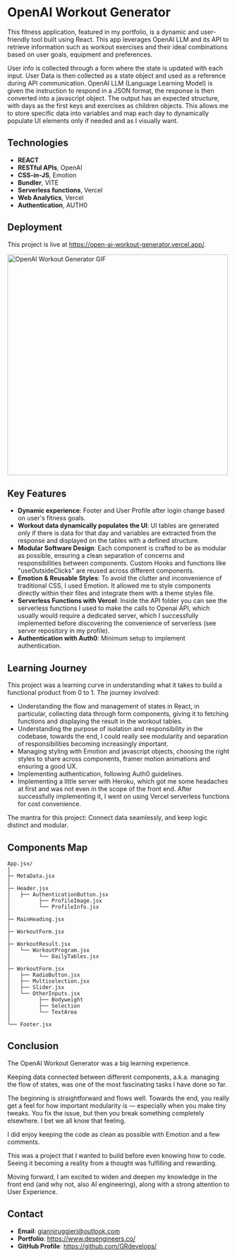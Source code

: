# OpenAI Workout Generator

This fitness application, featured in my portfolio, is a dynamic and user-friendly tool built using React. 
This app leverages OpenAI LLM and its API to retrieve information such as workout exercises and their ideal combinations based on user goals, equipment and preferences. 

User info is collected through a form where the state is updated with each input. 
User Data is then collected as a state object and used as a reference during API communication. 
OpenAI LLM (Language Learning Model) is given the instruction to respond in a JSON format, the response is then converted into a javascript object.
The output has an expected structure, with days as the first keys and exercises as children objects. This allows me to store specific data into variables and map each day to dynamically populate UI elements only if needed and as I visually want.

## Technologies

- **REACT**
- **RESTful APIs**, OpenAI
- **CSS-in-JS**, Emotion
- **Bundler**, VITE
- **Serverless functions**, Vercel
- **Web Analytics**, Vercel
- **Authentication**, AUTH0

## Deployment

This project is live at https://open-ai-workout-generator.vercel.app/.

<p align=""> 
  <a href="https://open-ai-workout-generator.vercel.app/" target="_blank"><img src="https://github.com/GRdevelops/openAI-Workout-Generator/assets/121963326/fb5158c2-9083-4717-8f83-5079549f1a75" alt="OpenAI Workout Generator GIF" width="500"></a>
</p>

## Key Features

- **Dynamic experience**: Footer and User Profile after login change based on user's fitness goals.
- **Workout data dynamically populates the UI**: UI tables are generated only if there is data for that day and variables are extracted from the response and displayed on the tables with a defined structure.
- **Modular Software Design**: Each component is crafted to be as modular as possible, ensuring a clean separation of concerns and responsibilities between components. Custom Hooks and functions like "useOutsideClicks" are reused across different components.
- **Emotion & Reusable Styles**: To avoid the clutter and inconvenience of traditional CSS, I used Emotion. It allowed me to style components directly within their files and integrate them with a theme styles file.
- **Serverless Functions with Vercel**: Inside the API folder you can see the serverless functions I used to make the calls to Openai API, which usually would require a dedicated server, which I successfully implemented before discovering the convenience of serverless (see server repository in my profile).
- **Authentication with Auth0**: Minimum setup to implement authentication.

## Learning Journey

This project was a learning curve in understanding what it takes to build a functional product from 0 to 1. The journey involved:

- Understanding the flow and management of states in React, in particular, collecting data through form components, giving it to fetching functions and displaying the result in the workout tables.
- Understanding the purpose of isolation and responsibility in the codebase, towards the end, I could really see modularity and separation of responsibilities becoming increasingly important.
- Managing styling with Emotion and javascript objects, choosing the right styles to share across components, framer motion animations and ensuring a good UX.
- Implementing authentication, following Auth0 guidelines.
- Implementing a little server with Heroku, which got me some headaches at first and was not even in the scope of the front end. After successfully implementing it, I went on using Vercel serverless functions for cost convenience.

The mantra for this project: Connect data seamlessly, and keep logic distinct and modular.

## Components Map

```
App.jsx/
│
├─ MetaData.jsx
│
├─ Header.jsx
│   ├── AuthenticationButton.jsx
│         ├── ProfileImage.jsx
│         └── ProfileInfo.jsx
│
├─ MainHeading.jsx
│
├─ WorkoutForm.jsx
│
├─ WorkoutResult.jsx
│   └── WorkoutProgram.jsx
│         └── DailyTables.jsx
│  
├─ WorkoutForm.jsx
│   ├── RadioButton.jsx
│   ├── Multiselection.jsx
│   ├── Slider.jsx
│   └── OtherInputs.jsx
│         ├── Bodyweight
│         ├── Selection
│         └── TextArea
│  
└── Footer.jsx
```

## Conclusion

The OpenAI Workout Generator was a big learning experience. 

Keeping data connected between different components, a.k.a. managing the flow of states, was one of the most fascinating tasks I have done so far. 

The beginning is straightforward and flows well. Towards the end, you really get a feel for how important modularity is — especially when you make tiny tweaks. You fix the issue, but then you break something completely elsewhere. I bet we all know that feeling.

I did enjoy keeping the code as clean as possible with Emotion and a few comments. 

This was a project that I wanted to build before even knowing how to code. Seeing it becoming a reality from a thought was fulfilling and rewarding. 

Moving forward, I am excited to widen and deepen my knowledge in the front end (and why not, also AI engineering), along with a strong attention to User Experience.

## Contact

- **Email**: gianniruggieri@outlook.com
- **Portfolio**: https://www.desengineers.co/
- **GitHub Profile**: https://github.com/GRdevelops/
